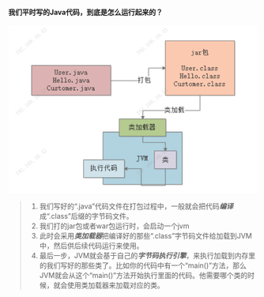 #### **我们平时写的Java代码，到底是怎么运行起来的？**

![image-20210324142448330](1-jvm基础概念常见问题.assets/image-20210324142448330.png)

> 1. 我们写好的“.java”代码文件在打包过程中，一般就会把代码***编译***成“.class”后缀的字节码文件。
> 2. 我们打的jar包或者war包运行时，会启动一个jvm
> 3. 此时会采用***类加载器***把编译好的那些“.class”字节码文件给加载到JVM中，然后供后续代码运行来使用。
> 4. 最后一步，JVM就会基于自己的***字节码执行引擎***，来执行加载到内存里的我们写好的那些类了。比如你的代码中有一个“main()”方法，那么JVM就会从这个“main()”方法开始执行里面的代码。他需要哪个类的时候，就会使用类加载器来加载对应的类。

